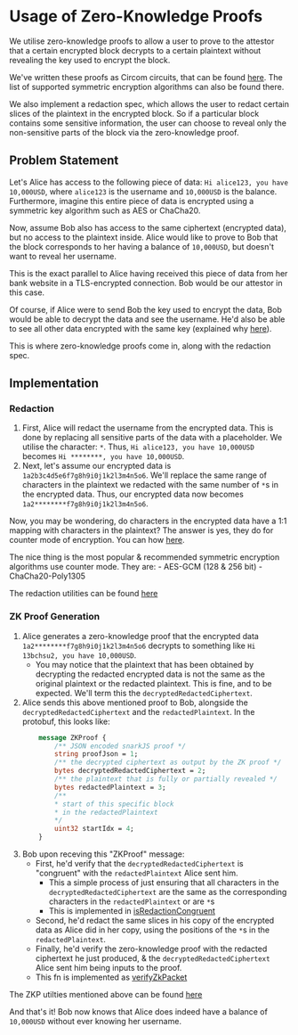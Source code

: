 # Usage of Zero-Knowledge Proofs

We utilise zero-knowledge proofs to allow a user to prove to the attestor that a certain encrypted block decrypts to a certain plaintext without revealing the key used to encrypt the block.

We've written these proofs as Circom circuits, that can be found [here](https://gitlab.reclaimprotocol.org/reclaim/zk-symmetric-crypto). The list of supported symmetric encryption algorithms can also be found there.

We also implement a redaction spec, which allows the user to redact certain slices of the plaintext in the encrypted block. So if a particular block contains some sensitive information, the user can choose to reveal only the non-sensitive parts of the block via the zero-knowledge proof.

## Problem Statement

Let's Alice has access to the following piece of data: `Hi alice123, you have 10,000USD`, where `alice123` is the username and `10,000USD` is the balance. Furthermore, imagine this entire piece of data is encrypted using a symmetric key algorithm such as AES or ChaCha20.

Now, assume Bob also has access to the same ciphertext (encrypted data), but no access to the plaintext inside. Alice would like to prove to Bob that the block corresponds to her having a balance of `10,000USD`, but doesn't want to reveal her username.

This is the exact parallel to Alice having received this piece of data from her bank website in a TLS-encrypted connection. Bob would be our attestor in this case.

Of course, if Alice were to send Bob the key used to encrypt the data, Bob would be able to decrypt the data and see the username. He'd also be able to see all other data encrypted with the same key (explained why [here](/docs/claim-creation.md#why-we-need-separate-keys-for-each-chunk)).

This is where zero-knowledge proofs come in, along with the redaction spec.

## Implementation

### Redaction

1. First, Alice will redact the username from the encrypted data. This is done by replacing all sensitive parts of the data with a placeholder. We utilise the character: `*`. Thus, `Hi alice123, you have 10,000USD` becomes `Hi ********, you have 10,000USD`.
2. Next, let's assume our encrypted data is `1a2b3c4d5e6f7g8h9i0j1k2l3m4n5o6`. We'll replace the same range of characters in the plaintext we redacted with the same number of `*`s in the encrypted data. Thus, our encrypted data now becomes `1a2********f7g8h9i0j1k2l3m4n5o6`.

Now, you may be wondering, do characters in the encrypted data have a 1:1 mapping with characters in the plaintext? The answer is yes, they do for counter mode of encryption. You can how [here](https://en.wikipedia.org/wiki/Block_cipher_mode_of_operation#Counter_(CTR)).

The nice thing is the most popular & recommended symmetric encryption algorithms use counter mode. They are:
	- AES-GCM (128 & 256 bit)
	- ChaCha20-Poly1305

The redaction utilities can be found [here](/src/utils/redactions.ts)

### ZK Proof Generation

1. Alice generates a zero-knowledge proof that the encrypted data `1a2********f7g8h9i0j1k2l3m4n5o6` decrypts to something like `Hi 13bchsu2, you have 10,000USD`.
	- You may notice that the plaintext that has been obtained by decrypting the redacted encrypted data is not the same as the original plaintext or the redacted plaintext. This is fine, and to be expected. We'll term this the `decryptedRedactedCiphertext`.
2. Alice sends this above mentioned proof to Bob, alongside the `decryptedRedactedCiphertext` and the `redactedPlaintext`. In the protobuf, this looks like:
	```protobuf
		message ZKProof {
			/** JSON encoded snarkJS proof */
			string proofJson = 1;
			/** the decrypted ciphertext as output by the ZK proof */
			bytes decryptedRedactedCiphertext = 2;
			/** the plaintext that is fully or partially revealed */
			bytes redactedPlaintext = 3;
			/**
			* start of this specific block
			* in the redactedPlaintext
			*/
			uint32 startIdx = 4;
		}
	```
3. Bob upon receving this "ZKProof" message:
	- First, he'd verify that the `decryptedRedactedCiphertext` is "congruent" with the `redactedPlaintext` Alice sent him.
		- This a simple process of just ensuring that all characters in the `decryptedRedactedCiphertext` are the same as the corresponding characters in the `redactedPlaintext` or are `*`s 
		- This is implemented in [isRedactionCongruent](/src/utils/redactions.ts#L12)
	- Second, he'd redact the same slices in his copy of the encrypted data as Alice did in her copy, using the positions of the `*`s in the `redactedPlaintext`.
	- Finally, he'd verify the zero-knowledge proof with the redacted ciphertext he just produced, & the `decryptedRedactedCiphertext` Alice sent him being inputs to the proof.
	- This fn is implemented as [verifyZkPacket](/src/utils/zk.ts#L272)

The ZKP utilties mentioned above can be found [here](/src/utils/zk.ts)

And that's it! Bob now knows that Alice does indeed have a balance of `10,000USD` without ever knowing her username.